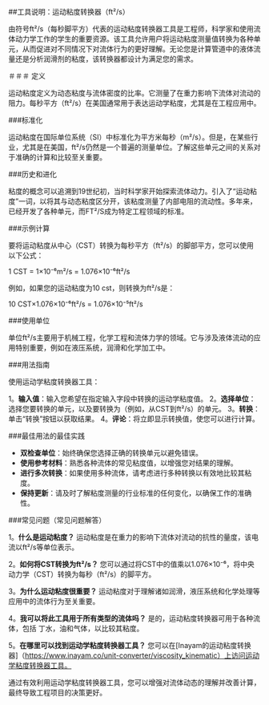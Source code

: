 ##工具说明：运动粘度转换器（ft²/s）

由符号ft²/s（每秒脚平方）代表的运动粘度转换器工具是工程师，科学家和使用流体动力学工作的学生的重要资源。该工具允许用户将运动粘度测量值转换为各种单元，从而促进对不同情况下对流体行为的更好理解。无论您是计算管道中的液体流量还是分析润滑剂的粘度，该转换器都设计为满足您的需求。

＃＃＃ 定义

运动粘度定义为动态粘度与流体密度的比率。它测量了在重力影响下流体对流动的阻力。每秒平方（ft²/s）在美国通常用于表达运动学粘度，尤其是在工程应用中。

###标准化

运动粘度在国际单位系统（SI）中标准化为平方米每秒（m²/s）。但是，在某些行业，尤其​​是在美国，ft²/s仍然是一个普遍的测量单位。了解这些单元之间的关系对于准确的计算和比较至关重要。

###历史和进化

粘度的概念可以追溯到19世纪初，当时科学家开始探索流体动力。引入了“运动粘度”一词，以将其与动态粘度区分开，该粘度测量了内部电阻的流动性。多年来，已经开发了各种单元，而FT²/S成为特定工程领域的标准。

###示例计算

要将运动粘度从中心（CST）转换为每秒平方（ft²/s）的脚部平方，您可以使用以下公式：

1 CST = 1×10⁻⁶m²/s = 1.076×10⁻⁶ft²/s

例如，如果您的运动粘度为10 cst，则转换为ft²/s是：

10 CST×1.076×10⁻⁶ft²/s = 1.076×10⁻⁵ft²/s

###使用单位

单位ft²/s主要用于机械工程，化学工程和流体力学的领域。它与涉及液体流动的应用特别重要，例如在液压系统，润滑和化学加工中。

###用法指南

使用运动学粘度转换器工具：

1。**输入值**：输入您希望在指定输入字段中转换的运动学粘度值。
2。**选择单位**：选择您要转换的单元，以及要转换为（例如，从CST到ft²/s）的单元。
3。**转换**：单击“转换”按钮以获取结果。
4。**评论**：将立即显示转换值，使您可以进行计算。

###最佳用法的最佳实践

-  **双检查单位**：始终确保您选择正确的转换单元以避免错误。
-  **使用参考材料**：熟悉各种流体的常见粘度值，以增强您对结果的理解。
-  **进行多次转换**：如果使用多种流体，请考虑进行多种转换以有效地比较其粘度。
-  **保持更新**：请及时了解粘度测量的行业标准的任何变化，以确保工作的准确性。

###常见问题（常见问题解答）

1。**什么是运动粘度？**
运动粘度是在重力的影响下流体对流动的抗性的量度，该电流以ft²/s等单位表示。

2。**如何将CST转换为ft²/s？**
您可以通过将CST中的值乘以1.076×10⁻⁶，将中央动力学（CST）转换为每秒（ft²/s）的脚平方。

3。**为什么运动粘度很重要？**
运动粘度对于理解诸如润滑，液压系统和化学处理等应用中的流体行为至关重要。

4。**我可以将此工具用于所有类型的流体吗？**
是的，运动粘度转换器可用于各种流体，包括 丁水，油和气体，以比较其粘度。

5。**在哪里可以找到运动学粘度转换器工具？**
您可以在[Inayam的运动粘度转换器]（https://www.inayam.co/unit-converter/viscosity_kinematic）上访问运动学粘度转换器工具。

通过有效利用运动学粘度转换器工具，您可以增强对流体动态的理解并改善计算，最终导致工程项目的决策更好。